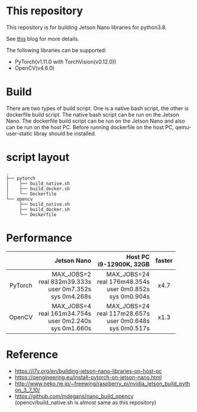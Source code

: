 # This repository

This repository is for building Jetson Nano libraries for python3.8.

See [this](https://i7y.org/en/building-jetson-nano-libraries-on-host-pc) blog for more details.

The following libraries can be supported:

- PyTorch(v1.11.0 with TorchVision(v0.12.0))
- OpenCV(v4.6.0)

# Build

There are two types of build script. One is a native bash script, the other is
dockerfile build script. The native bash script can be run on the Jetson Nano.
The dockerfile build script can be run on the Jetson Nano and also can be run
on the host PC. Before running dockerfile on the host PC, qemu-user-static
libray should be installed.

# script layout

```
.
├── pytorch
│    ├── build_native.sh
│    ├── build_docker.sh
│    └── Dockerfile
└── opencv
     ├── build_native.sh
     ├── build_docker.sh
     └── Dockerfile
```

# Performance

|        | Jetson Nano | Host PC<br>i9-12900K, 32GB| faster |
|:------:|------------:|--------------------------:|:------:|
|PyTorch |MAX_JOBS=2<br>real 832m39.333s<br>user 0m7.352s<br>sys 0m4.268s | MAX_JOBS=24<br>real 176m48.354s<br>user 0m0.852s<br>sys 0m0.904s|x4.7|
|OpenCV  |MAX_JOBS=4<br>real 161m34.754s<br>user 0m2.240s<br>sys 0m1.660s | MAX_JOBS=24<br>real 117m28.657s<br>user 0m0.648s<br>sys 0m0.517s|x1.3|


# Reference
- https://i7y.org/en/building-jetson-nano-libraries-on-host-pc
- https://qengineering.eu/install-pytorch-on-jetson-nano.html
- http://www.neko.ne.jp/~freewing/raspberry_pi/nvidia_jetson_build_python_3_7_10/
- https://github.com/mdegans/nano_build_opencv (opencv/build_native.sh is almost same as this repository)
